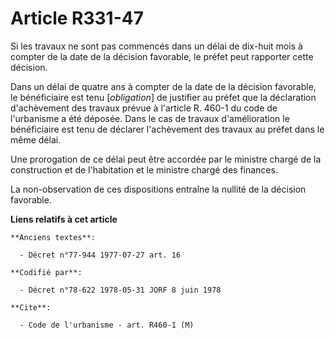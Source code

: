 # Article R331-47

Si les travaux ne sont pas commencés dans un délai de dix-huit mois à compter de la date de la décision favorable, le préfet
peut rapporter cette décision.

Dans un délai de quatre ans à compter de la date de la décision favorable, le bénéficiaire est tenu [*obligation*] de
justifier au préfet que la déclaration d'achèvement des travaux prévue à l'article R. 460-1 du code de l'urbanisme a été
déposée. Dans le cas de travaux d'amélioration le bénéficiaire est tenu de déclarer l'achèvement des travaux au préfet dans
le même délai.

Une prorogation de ce délai peut être accordée par le ministre chargé de la construction et de l'habitation et le ministre
chargé des finances.

La non-observation de ces dispositions entraîne la nullité de la décision favorable.

**Liens relatifs à cet article**

	**Anciens textes**:

	  - Décret n°77-944 1977-07-27 art. 16

	**Codifié par**:

	  - Décret n°78-622 1978-05-31 JORF 8 juin 1978

	**Cite**:

	  - Code de l'urbanisme - art. R460-1 (M)
